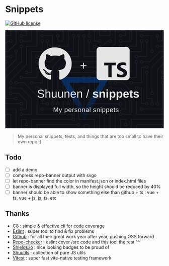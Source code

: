 # Snippets

[![GitHub license](https://img.shields.io/github/license/shuunen/snippets.svg?color=informational)](https://github.com/Shuunen/snippets/blob/master/LICENSE)

![banner](docs/banner.svg)

> My personal snippets, tests, and things that are too small to have their own repo :)

## Todo

- [ ] add a demo
- [ ] compress repo-banner output with svgo
- [ ] let repo-banner find the color in manifest.json or index.html files
- [ ] banner is displayed full width, so the height should be reduced by 40%
- [ ] banner should be able to show something else than github + ts : vue + ts, vue + js, js, ts, etc

## Thanks

- [C8](https://github.com/bcoe/c8) : simple & effective cli for code coverage
- [Eslint](https://eslint.org) : super tool to find & fix problems
- [Github](https://github.com) : for all their great work year after year, pushing OSS forward
- [Repo-checker](https://github.com/Shuunen/repo-checker) : eslint cover /src code and this tool the rest ^^
- [Shields.io](https://shields.io) : nice looking badges to be proud of
- [Shuutils](https://github.com/Shuunen/shuutils) : collection of pure JS utils
- [Vitest](https://github.com/vitest-dev/vitest) : super fast vite-native testing framework
